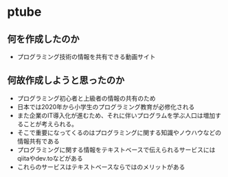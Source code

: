 # ptube
  
## 何を作成したのか  
- プログラミング技術の情報を共有できる動画サイト  
  
## 何故作成しようと思ったのか  
- プログラミング初心者と上級者の情報の共有のため  
- 日本では2020年から小学生のプログラミング教育が必修化される
- また企業のIT導入化が進むため、それに伴いプログラムを学ぶ人口は増加することが考えられる。
- そこで重要になってくるのはプログラミングに関する知識やノウハウなどの情報共有である
- プログラミングに関する情報をテキストベースで伝えられるサービスにはqiitaやdev.toなどがある
- これらのサービスはテキストベースならではのメリットがある
